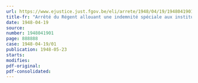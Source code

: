 ```yaml
---
url: https://www.ejustice.just.fgov.be/eli/arrete/1948/04/19/1948041901/justel
title-fr: "Arrêté du Régent allouant une indemnité spéciale aux instituteurs porteurs de certains diplômes ou certificats (abrogé par AR 25-01-1951, art. 5)"
date: 1948-04-19
source:
number: 1948041901
page: 888888
case: 1948-04-19/01
publication: 1948-05-23
starts:
modifies:
pdf-original:
pdf-consolidated:
---
```


